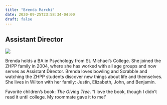 ```yaml
---
title: "Brenda Marchi"
date: 2020-09-25T23:58:34-04:00
draft: false
---
```


## Assistant Director

![](/about/meet-our-staff/brenda-marchi.jpeg)

Brenda holds a BA in Psychology from St. Michael’s College. She joined the ZHPP family in 2004, where she has worked with all age groups and now serves as Assistant Director. Brenda loves bowling and Scrabble and watching the ZHPP students discover new things about life and themselves. She lives in Wilton with her family: Justin, Elizabeth, John, and Benjamin.

Favorite children’s book: *The Giving Tree*. “I love the book, though I didn’t read it until college. My roommate gave it to me!’
